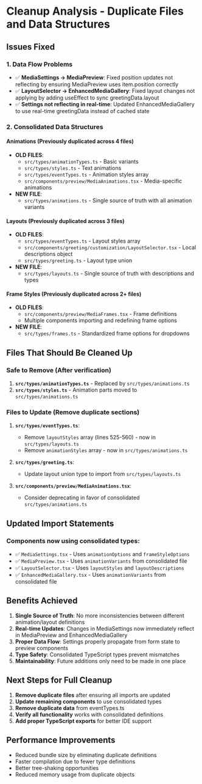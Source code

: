 # Cleanup Analysis - Duplicate Files and Data Structures

## Issues Fixed

### 1. Data Flow Problems
- ✅ **MediaSettings → MediaPreview**: Fixed position updates not reflecting by ensuring MediaPreview uses item.position correctly
- ✅ **LayoutSelector → EnhancedMediaGallery**: Fixed layout changes not applying by adding useEffect to sync greetingData.layout
- ✅ **Settings not reflecting in real-time**: Updated EnhancedMediaGallery to use real-time greetingData instead of cached state

### 2. Consolidated Data Structures

#### Animations (Previously duplicated across 4 files)
- **OLD FILES**: 
  - `src/types/animationTypes.ts` - Basic variants
  - `src/types/styles.ts` - Text animations
  - `src/types/eventTypes.ts` - Animation styles array
  - `src/components/preview/MediaAnimations.tsx` - Media-specific animations
- **NEW FILE**: 
  - `src/types/animations.ts` - Single source of truth with all animation variants

#### Layouts (Previously duplicated across 3 files)
- **OLD FILES**:
  - `src/types/eventTypes.ts` - Layout styles array
  - `src/components/greeting/customization/LayoutSelector.tsx` - Local descriptions object
  - `src/types/greeting.ts` - Layout type union
- **NEW FILE**:
  - `src/types/layouts.ts` - Single source of truth with descriptions and types

#### Frame Styles (Previously duplicated across 2+ files)
- **OLD FILES**:
  - `src/components/preview/MediaFrames.tsx` - Frame definitions
  - Multiple components importing and redefining frame options
- **NEW FILE**:
  - `src/types/frames.ts` - Standardized frame options for dropdowns

## Files That Should Be Cleaned Up

### Safe to Remove (After verification)
1. **`src/types/animationTypes.ts`** - Replaced by `src/types/animations.ts`
2. **`src/types/styles.ts`** - Animation parts moved to `src/types/animations.ts`

### Files to Update (Remove duplicate sections)
1. **`src/types/eventTypes.ts`**:
   - Remove `layoutStyles` array (lines 525-560) - now in `src/types/layouts.ts`
   - Remove `animationStyles` array - now in `src/types/animations.ts`
   
2. **`src/types/greeting.ts`**:
   - Update layout union type to import from `src/types/layouts.ts`

3. **`src/components/preview/MediaAnimations.tsx`**:
   - Consider deprecating in favor of consolidated `src/types/animations.ts`

## Updated Import Statements

### Components now using consolidated types:
- ✅ `MediaSettings.tsx` - Uses `animationOptions` and `frameStyleOptions`
- ✅ `MediaPreview.tsx` - Uses `animationVariants` from consolidated file
- ✅ `LayoutSelector.tsx` - Uses `layoutStyles` and `layoutDescriptions`
- ✅ `EnhancedMediaGallery.tsx` - Uses `animationVariants` from consolidated file

## Benefits Achieved

1. **Single Source of Truth**: No more inconsistencies between different animation/layout definitions
2. **Real-time Updates**: Changes in MediaSettings now immediately reflect in MediaPreview and EnhancedMediaGallery
3. **Proper Data Flow**: Settings properly propagate from form state to preview components
4. **Type Safety**: Consolidated TypeScript types prevent mismatches
5. **Maintainability**: Future additions only need to be made in one place

## Next Steps for Full Cleanup

1. **Remove duplicate files** after ensuring all imports are updated
2. **Update remaining components** to use consolidated types
3. **Remove duplicate data** from eventTypes.ts
4. **Verify all functionality** works with consolidated definitions
5. **Add proper TypeScript exports** for better IDE support

## Performance Improvements

- Reduced bundle size by eliminating duplicate definitions
- Faster compilation due to fewer type definitions
- Better tree-shaking opportunities
- Reduced memory usage from duplicate objects